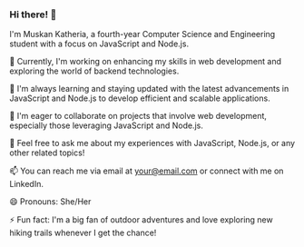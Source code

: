 ### Hi there! 👋
I'm Muskan Katheria, a fourth-year Computer Science and Engineering student with a focus on JavaScript and Node.js.

🔭 Currently, I'm working on enhancing my skills in web development and exploring the world of backend technologies.

🌱 I'm always learning and staying updated with the latest advancements in JavaScript and Node.js to develop efficient and scalable applications.

👯 I'm eager to collaborate on projects that involve web development, especially those leveraging JavaScript and Node.js.

💬 Feel free to ask me about my experiences with JavaScript, Node.js, or any other related topics!

📫 You can reach me via email at your@email.com or connect with me on LinkedIn.

😄 Pronouns: She/Her

⚡ Fun fact: I'm a big fan of outdoor adventures and love exploring new hiking trails whenever I get the chance!
